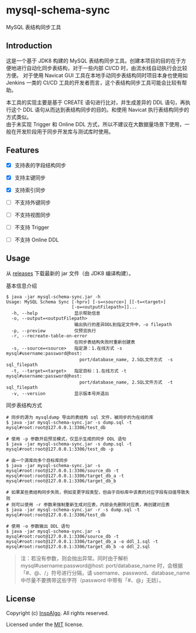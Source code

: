 # mysql-schema-sync
MySQL 表结构同步工具  

## Introduction
这是一个基于 JDK8 构建的 MySQL 表结构同步工具。创建本项目的目的在于方便地进行自动化同步表结构，对于一些内部 CI/CD 时，由流水线自动执行会比较方便。
对于使用 Navicat GUI 工具在本地手动同步表结构同时项目本身也使用如 Jenkins 一类的 CI/CD 工具的开发者而言，这个表结构同步工具可能会比较有帮助。  

本工具的实现主要是基于 CREATE 语句进行比对，并生成差异的 DDL 语句，再执行这个 DDL 语句从而达到表结构同步的目的。和使用 Navicat 执行表结构同步的方式类似。  
由于未实现 Trigger 和 Online DDL 方式，所以不建议在大数据量场景下使用，一般在开发阶段用于同步开发库与测试库时使用。  

## Features  
- [x] 支持表的字段结构同步  
- [x] 支持主键同步  
- [x] 支持索引同步  
- [ ] 不支持外键同步  
- [ ] 不支持视图同步  
- [ ] 不支持 Trigger  
- [ ] 不支持 Online DDL  


## Usage
从 [releases](https://github.com/InspAlgo/mysql-schema-sync/releases)  下载最新的 jar 文件（由 JDK8 编译构建）。  

基本信息介绍  
```
$ java -jar mysql-schema-sync.jar -h
Usage: MySQL Schema Sync [-hprv] [-s=<source>] [[-t=<target>]
                         [-o=<outputFilepath>]]...
  -h, --help              显示帮助信息
  -o, --output=<outputFilepath>
                          输出执行的差异DDL到指定文件中，-o filepath
  -p, --preview           仅预览执行
  -r, --recreate-table-on-error
                          在同步表结构失败时重新创建表
  -s, --source=<source>   指定源：1.在线方式 -s mysql#username:password@host:
                            port/database_name, 2.SQL文件方式  -s sql_filepath
  -t, --target=<target>   指定目标：1.在线方式 -t mysql#username:password@host:
                            port/database_name, 2.SQL文件方式  -t sql_filepath
  -v, --version           显示版本号并退出

```


同步表结构方式  
```
# 同步的源为 mysqldump 导出的表结构 sql 文件，被同步的为在线的库
$ java -jar mysql-schema-sync.jar -s dump.sql -t mysql#root:root@127.0.0.1:3306/test_db

# 使用 -p 参数开启预览模式，仅显示生成的同步 DDL 语句
$ java -jar mysql-schema-sync.jar -s dump.sql -t mysql#root:root@127.0.0.1:3306/test_db -p

# 由一个源库向多个目标库同步
$ java -jar mysql-schema-sync.jar -s mysql#root:root@127.0.0.1:3306/source_db -t mysql#root:root@127.0.0.1:3306/target_db_a -t mysql#root:root@127.0.0.1:3306/target_db_b

# 如果某些表结构同步失败，例如变更字段类型，但由于目标库中该表的对应字段有旧值导致失败
# 则可以使用 -r 参数来强制重新生成对应表，内部会先删除对应表，再创建对应表
$ java -jar mysql-schema-sync.jar -r -s dump.sql -t mysql#root:root@127.0.0.1:3306/test_db

# 使用 -o 参数输出 DDL 语句
$ java -jar mysql-schema-sync.jar -s mysql#root:root@127.0.0.1:3306/source_db -t mysql#root:root@127.0.0.1:3306/target_db_a -o ddl_1.sql -t mysql#root:root@127.0.0.1:3306/target_db_b -o ddl_2.sql
```

> 注：若没有参数，则会抛出异常。同时由于解析 mysql#username:password@host:
port/database_name 时，会根据「#、@、/」符号进行分隔，请 username、password、database_name 中尽量不要携带这些字符（password 中带有「#、@」无妨）。 


## License
Copyright (c) [InspAlgo](https://github.com/InspAlgo). All rights reserved.  

Licensed under the [MIT](LICENSE) license.  